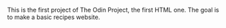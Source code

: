 This is the first project of The Odin Project, the first HTML one.
The goal is to make a basic recipes website.